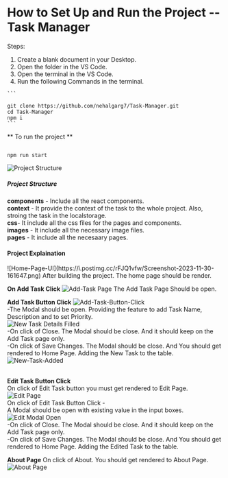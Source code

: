 <!-- # Getting Started with Create React App

This project was bootstrapped with [Create React App](https://github.com/facebook/create-react-app).

## Available Scripts

In the project directory, you can run:

### `npm start`

Runs the app in the development mode.\
Open [http://localhost:3000](http://localhost:3000) to view it in your browser.

The page will reload when you make changes.\
You may also see any lint errors in the console.

### `npm test`

Launches the test runner in the interactive watch mode.\
See the section about [running tests](https://facebook.github.io/create-react-app/docs/running-tests) for more information.

### `npm run build`

Builds the app for production to the `build` folder.\
It correctly bundles React in production mode and optimizes the build for the best performance.

The build is minified and the filenames include the hashes.\
Your app is ready to be deployed!

See the section about [deployment](https://facebook.github.io/create-react-app/docs/deployment) for more information.

### `npm run eject`

**Note: this is a one-way operation. Once you `eject`, you can't go back!**

If you aren't satisfied with the build tool and configuration choices, you can `eject` at any time. This command will remove the single build dependency from your project.

Instead, it will copy all the configuration files and the transitive dependencies (webpack, Babel, ESLint, etc) right into your project so you have full control over them. All of the commands except `eject` will still work, but they will point to the copied scripts so you can tweak them. At this point you're on your own.

You don't have to ever use `eject`. The curated feature set is suitable for small and middle deployments, and you shouldn't feel obligated to use this feature. However we understand that this tool wouldn't be useful if you couldn't customize it when you are ready for it.

## Learn More

You can learn more in the [Create React App documentation](https://facebook.github.io/create-react-app/docs/getting-started).

To learn React, check out the [React documentation](https://reactjs.org/).

### Code Splitting

This section has moved here: [https://facebook.github.io/create-react-app/docs/code-splitting](https://facebook.github.io/create-react-app/docs/code-splitting)

### Analyzing the Bundle Size

This section has moved here: [https://facebook.github.io/create-react-app/docs/analyzing-the-bundle-size](https://facebook.github.io/create-react-app/docs/analyzing-the-bundle-size)

### Making a Progressive Web App

This section has moved here: [https://facebook.github.io/create-react-app/docs/making-a-progressive-web-app](https://facebook.github.io/create-react-app/docs/making-a-progressive-web-app)

### Advanced Configuration

This section has moved here: [https://facebook.github.io/create-react-app/docs/advanced-configuration](https://facebook.github.io/create-react-app/docs/advanced-configuration)

### Deployment

This section has moved here: [https://facebook.github.io/create-react-app/docs/deployment](https://facebook.github.io/create-react-app/docs/deployment)

### `npm run build` fails to minify

This section has moved here: [https://facebook.github.io/create-react-app/docs/troubleshooting#npm-run-build-fails-to-minify](https://facebook.github.io/create-react-app/docs/troubleshooting#npm-run-build-fails-to-minify) -->


<h1> How to Set Up and Run the Project -- Task Manager </h1>

<p> Steps: </p>
<ol>
    <li>Create a blank document in your Desktop. </li>
    <li>Open the folder in the VS Code. </li>
    <li>Open the terminal in the VS Code. </li>
    <li>Run the following Commands in the terminal.</li>
</ol>

    ```
    
    git clone https://github.com/nehalgarg7/Task-Manager.git
    cd Task-Manager 
    npm i 
    ```
** To run the project **
   ```

   npm run start
   ```

![Project Structure](https://i.postimg.cc/sfLX0X1B/Screenshot-2023-11-30-150616.png)

<h5>Project Structure</h5>

**components** - Include all the react components. <br>
**context** - It provide the context of the task to the whole project. Also, stroing the task in the localstorage.<br>
**css**- It include all the css files for the pages and components.<br>
**images** - It include all the necessary image files.<br>
**pages** - It include all the necesaary pages.<br>

<h4>Project Explaination</h4>
![Home-Page-UI](https://i.postimg.cc/rFJQ1vfw/Screenshot-2023-11-30-161647.png)
After building the project. The home page should be render.

**On Add Task Click**
![Add-Task Page](https://i.postimg.cc/VNRCp8bJ/Screenshot-2023-11-30-161657.png)
The Add Task Page Should be open.

**Add Task Button Click**
![Add-Task-Button-Click](https://i.postimg.cc/2jvZNhvp/Screenshot-2023-11-30-161704.png)<br>
-The Modal should be open. Providing the feature to add Task Name, Description and to set Priority. <br>
![New Task Details Filled](https://i.postimg.cc/RhM6Tb0c/Screenshot-2023-11-30-161822.png)<br>
-On click of Close. The Modal should be close. And it should keep on the Add Task page only. <br>
-On click of Save Changes. The Modal should be close. And You should get rendered to Home Page. Adding the New Task to the table. <br>
![New-Task-Added](https://i.postimg.cc/m2HVqPZh/Screenshot-2023-11-30-161831.png)<br> <br>

**Edit Task Button Click** <br>
On click of Edit Task button you must get rendered to Edit Page.<br>
![Edit Page](https://i.postimg.cc/2yzGBGRt/Screenshot-2023-11-30-161846.png)<br>
On click of Edit Task Button Click - <br>
A Modal should be open with existing value in the input boxes.<br>
![Edit Modal Open](https://i.postimg.cc/Zn78vhL9/Screenshot-2023-11-30-161852.png)<br>
-On click of Close. The Modal should be close. And it should keep on the Add Task page only. <br>
-On click of Save Changes. The Modal should be close. And You should get rendered to Home Page. Adding the Edited Task to the table. <br>

**About Page**
On click of About. You should get rendered to About Page.
![About Page](https://i.postimg.cc/fR432Lkz/Screenshot-2023-11-30-161916.png)<br>